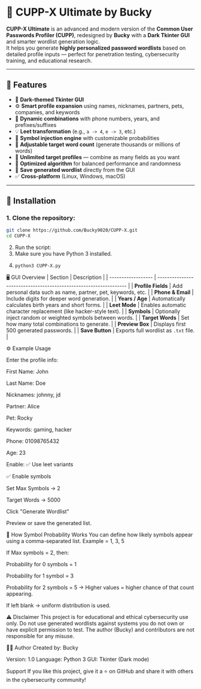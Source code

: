 # 🧠 CUPP-X Ultimate by Bucky

**CUPP-X Ultimate** is an advanced and modern version of the **Common User Passwords Profiler (CUPP)**, redesigned by **Bucky** with a **Dark Tkinter GUI** and smarter wordlist generation logic.  
It helps you generate **highly personalized password wordlists** based on detailed profile inputs — perfect for penetration testing, cybersecurity training, and educational research.

---

## 🚀 Features

- 🖤 **Dark-themed Tkinter GUI**
- ⚙️ **Smart profile expansion** using names, nicknames, partners, pets, companies, and keywords  
- 🔢 **Dynamic combinations** with phone numbers, years, and prefixes/suffixes  
- 💡 **Leet transformation** (e.g., `a -> 4`, `e -> 3`, etc.)
- 🔣 **Symbol injection engine** with customizable probabilities  
- 🎯 **Adjustable target word count** (generate thousands or millions of words)
- 🔁 **Unlimited target profiles** — combine as many fields as you want  
- 🧮 **Optimized algorithm** for balanced performance and randomness
- 💾 **Save generated wordlist** directly from the GUI  
- ✅ **Cross-platform** (Linux, Windows, macOS)

---

## 🧩 Installation

### 1. Clone the repository:
```bash
git clone https://github.com/Bucky9020/CUPP-X.git
cd CUPP-X
```
2. Run the script:
3. Make sure you have Python 3 installed.
4. ```
   python3 CUPP-X.py
   ```
🖥️ GUI Overview
| Section            | Description                                                       |
| ------------------ | ----------------------------------------------------------------- |
| **Profile Fields** | Add personal data such as name, partner, pet, keywords, etc.      |
| **Phone & Email**  | Include digits for deeper word generation.                        |
| **Years / Age**    | Automatically calculates birth years and short forms.             |
| **Leet Mode**      | Enables automatic character replacement (like hacker-style text). |
| **Symbols**        | Optionally inject random or weighted symbols between words.       |
| **Target Words**   | Set how many total combinations to generate.                      |
| **Preview Box**    | Displays first 500 generated passwords.                           |
| **Save Button**    | Exports full wordlist as `.txt` file.                             |

⚙️ Example Usage

Enter the profile info:

First Name: John

Last Name: Doe

Nicknames: johnny, jd

Partner: Alice

Pet: Rocky

Keywords: gaming, hacker

Phone: 01098765432

Age: 23

Enable:
✅ Use leet variants

✅ Enable symbols

Set Max Symbols → 2

Target Words → 5000

Click "Generate Wordlist"

Preview or save the generated list.

🧠 How Symbol Probability Works
You can define how likely symbols appear using a comma-separated list.
Example = 1, 3, 5

If Max symbols = 2, then:

Probability for 0 symbols = 1

Probability for 1 symbol = 3

Probability for 2 symbols = 5
→ Higher values = higher chance of that count appearing.

If left blank → uniform distribution is used.

⚠️ Disclaimer
This project is for educational and ethical cybersecurity use only.
Do not use generated wordlists against systems you do not own or have explicit permission to test.
The author (Bucky) and contributors are not responsible for any misuse.

🧑‍💻 Author
Created by: Bucky

Version: 1.0
Language: Python 3
GUI: Tkinter (Dark mode)

Support
If you like this project, give it a ⭐ on GitHub and share it with others in the cybersecurity community!
